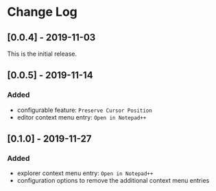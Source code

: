 # Change Log

## [0.0.4] - 2019-11-03
This is the initial release. 

## [0.0.5] - 2019-11-14
### Added
- configurable feature: `Preserve Cursor Position`
- editor context menu entry: `Open in Notepad++`

## [0.1.0] - 2019-11-27
### Added
- explorer context menu entry: `Open in Notepad++`
- configuration options to remove the additional context menu entries